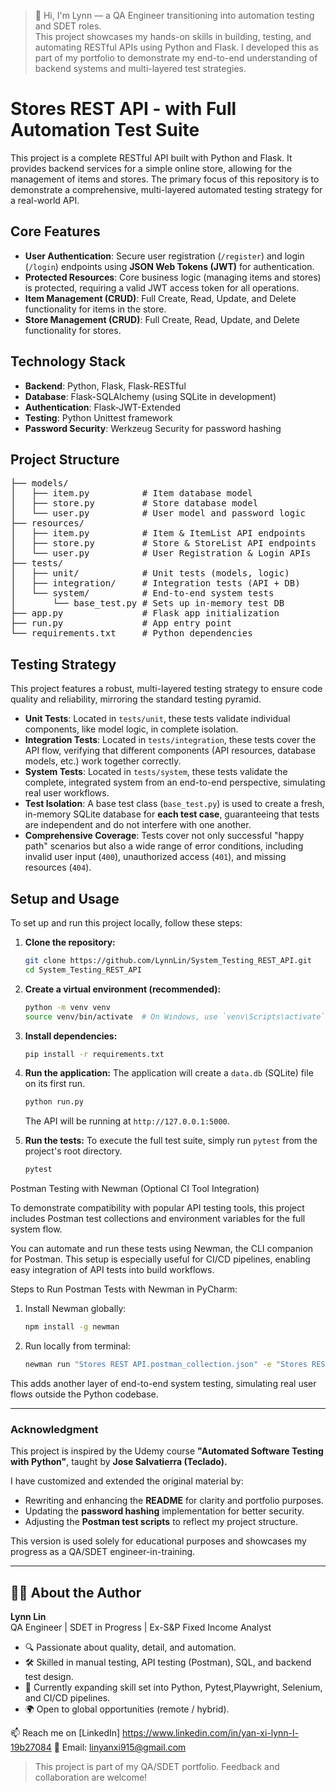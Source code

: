 > 👋 Hi, I'm Lynn — a QA Engineer transitioning into automation testing and SDET roles.  
> This project showcases my hands-on skills in building, testing, and automating RESTful APIs using Python and Flask.
> I developed this as part of my portfolio to demonstrate my end-to-end understanding of backend systems and multi-layered test strategies.


# Stores REST API - with Full Automation Test Suite

This project is a complete RESTful API built with Python and Flask. It provides backend services for a simple online store, allowing for the management of items and stores. The primary focus of this repository is to demonstrate a comprehensive, multi-layered automated testing strategy for a real-world API.

## Core Features

* **User Authentication**: Secure user registration (`/register`) and login (`/login`) endpoints using **JSON Web Tokens (JWT)** for authentication.
* **Protected Resources**: Core business logic (managing items and stores) is protected, requiring a valid JWT access token for all operations.
* **Item Management (CRUD)**: Full Create, Read, Update, and Delete functionality for items in the store.
* **Store Management (CRUD)**: Full Create, Read, Update, and Delete functionality for stores.

## Technology Stack

* **Backend**: Python, Flask, Flask-RESTful
* **Database**: Flask-SQLAlchemy (using SQLite in development)
* **Authentication**: Flask-JWT-Extended
* **Testing**: Python Unittest framework 
* **Password Security**: Werkzeug Security for password hashing


## Project Structure

<pre>
├── models/
│   ├── item.py          # Item database model
│   ├── store.py         # Store database model
│   └── user.py          # User model and password logic
├── resources/
│   ├── item.py          # Item & ItemList API endpoints
│   ├── store.py         # Store & StoreList API endpoints
│   └── user.py          # User Registration & Login APIs
├── tests/
│   ├── unit/            # Unit tests (models, logic)
│   ├── integration/     # Integration tests (API + DB)
│   └── system/          # End-to-end system tests
│       └── base_test.py # Sets up in-memory test DB
├── app.py               # Flask app initialization
├── run.py               # App entry point
└── requirements.txt     # Python dependencies
</pre>

## Testing Strategy

This project features a robust, multi-layered testing strategy to ensure code quality and reliability, mirroring the standard testing pyramid.


* **Unit Tests**: Located in `tests/unit`, these tests validate individual components, like model logic, in complete isolation.
* **Integration Tests**: Located in `tests/integration`, these tests cover the API flow, verifying that different components (API resources, database models, etc.) work together correctly.
* **System Tests**: Located in `tests/system`, these tests validate the complete, integrated system from an end-to-end perspective, simulating real user workflows.
* **Test Isolation**: A base test class (`base_test.py`) is used to create a fresh, in-memory SQLite database for **each test case**, guaranteeing that tests are independent and do not interfere with one another.
* **Comprehensive Coverage**: Tests cover not only successful "happy path" scenarios but also a wide range of error conditions, including invalid user input (`400`), unauthorized access (`401`), and missing resources (`404`).

## Setup and Usage

To set up and run this project locally, follow these steps:

1.  **Clone the repository:**
    ```bash
    git clone https://github.com/LynnLin/System_Testing_REST_API.git
    cd System_Testing_REST_API

    ```

2.  **Create a virtual environment (recommended):**
    ```bash
    python -m venv venv
    source venv/bin/activate  # On Windows, use `venv\Scripts\activate`
    ```

3.  **Install dependencies:**
    ```bash
    pip install -r requirements.txt
    ```

4.  **Run the application:**
    The application will create a `data.db` (SQLite) file on its first run.
    ```bash
    python run.py
    ```
    The API will be running at `http://127.0.0.1:5000`.

5.  **Run the tests:**
    To execute the full test suite, simply run `pytest` from the project's root directory.
    ```bash
    pytest
    ```

Postman Testing with Newman (Optional CI Tool Integration)

To demonstrate compatibility with popular API testing tools, this project includes Postman test collections and environment variables for the full system flow.

You can automate and run these tests using Newman, the CLI companion for Postman. This setup is especially useful for CI/CD pipelines, enabling easy integration of API tests into build workflows.

Steps to Run Postman Tests with Newman in PyCharm:
1. Install Newman globally:
   ```bash
   npm install -g newman
2. Run locally from terminal:
   ```bash
   newman run "Stores REST API.postman_collection.json" -e "Stores REST API.postman_environment.json"

This adds another layer of end-to-end system testing, simulating real user flows outside the Python codebase.


---

### Acknowledgment

This project is inspired by the Udemy course **"Automated Software Testing with Python"**, taught by **Jose Salvatierra (Teclado).**

I have customized and extended the original material by:

- Rewriting and enhancing the **README** for clarity and portfolio purposes.  
- Updating the **password hashing** implementation for better security.  
- Adjusting the **Postman test scripts** to reflect my project structure.  

This version is used solely for educational purposes and showcases my progress as a QA/SDET engineer-in-training.

---

## 👩‍💻 About the Author

**Lynn Lin**  
QA Engineer | SDET in Progress | Ex-S&P Fixed Income Analyst  

- 🔍 Passionate about quality, detail, and automation.
- 🛠️ Skilled in manual testing, API testing (Postman), SQL, and backend test design.
- 🚀 Currently expanding skill set into Python, Pytest,Playwright, Selenium, and CI/CD pipelines.
- 🌍 Open to global opportunities (remote / hybrid).

📫 Reach me on [LinkedIn] https://www.linkedin.com/in/yan-xi-lynn-l-19b27084
📧 Email: linyanxi915@gmail.com


>  This project is part of my QA/SDET portfolio. Feedback and collaboration are welcome!

